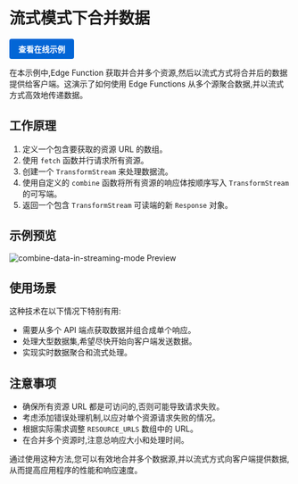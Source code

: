 # 流式模式下合并数据

<a href="https://edgeone.ai/developer/examples/hub-mergingresourcesandrespondinginstreamingmode" style="display: inline-block; background-color: #0366d6; color: white; padding: 8px 16px; text-decoration: none; border-radius: 4px; font-weight: bold;">查看在线示例</a>

在本示例中,Edge Function 获取并合并多个资源,然后以流式方式将合并后的数据提供给客户端。这演示了如何使用 Edge Functions 从多个源聚合数据,并以流式方式高效地传递数据。

## 工作原理

1. 定义一个包含要获取的资源 URL 的数组。
2. 使用 `fetch` 函数并行请求所有资源。
3. 创建一个 `TransformStream` 来处理数据流。
4. 使用自定义的 `combine` 函数将所有资源的响应体按顺序写入 `TransformStream` 的可写端。
5. 返回一个包含 `TransformStream` 可读端的新 `Response` 对象。

## 示例预览

![combine-data-in-streaming-mode Preview](../assets/images/combine-data-in-streaming-mode.avif)

## 使用场景

这种技术在以下情况下特别有用:

- 需要从多个 API 端点获取数据并组合成单个响应。
- 处理大型数据集,希望尽快开始向客户端发送数据。
- 实现实时数据聚合和流式处理。

## 注意事项

- 确保所有资源 URL 都是可访问的,否则可能导致请求失败。
- 考虑添加错误处理机制,以应对单个资源请求失败的情况。
- 根据实际需求调整 `RESOURCE_URLS` 数组中的 URL。
- 在合并多个资源时,注意总响应大小和处理时间。

通过使用这种方法,您可以有效地合并多个数据源,并以流式方式向客户端提供数据,从而提高应用程序的性能和响应速度。